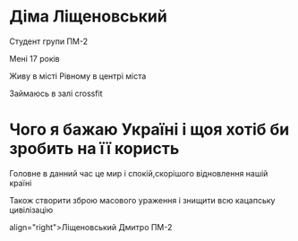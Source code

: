 <h1>Діма Ліщеновський</h1> 
<p>Студент групи ПМ-2</p>
<p>Мені 17 років</p>
<p>Живу в місті Рівному в центрі міста</p>
<p>Займаюсь в залі crossfit </p>
<h1>Чого я бажаю Україні і щоя хотіб би зробить на її користь</h1> 
<p>Головне в данний час це мир і спокій,скорішого відновлення нашій країні</p>
<p>Також створити зброю масового ураження і знищити всю кацапську цивілізацію</p>
<p> align="right">Ліщеновський Дмитро ПМ-2</p>
